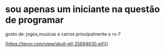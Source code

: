 # sou apenas um iniciante na questão de programar
gosto de: jogos,musicas e carros principalmente o rx-7


[https://tenor.com/view/skull-gif-25694630.gif]()



